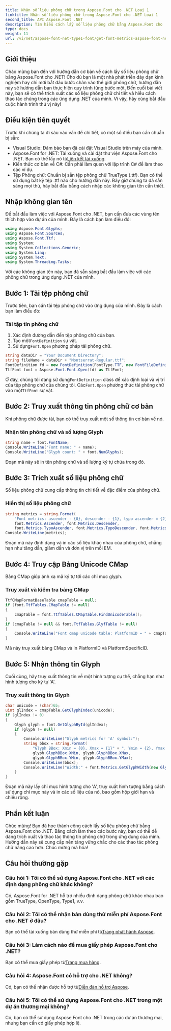 ```yaml
---
title: Nhận số liệu phông chữ trong Aspose.Font cho .NET Loại 1
linktitle: Nhận số liệu phông chữ trong Aspose.Font cho .NET Loại 1
second_title: API Aspose.Font .NET
description: Tìm hiểu cách lấy số liệu phông chữ bằng Aspose.Font cho .NET trong hướng dẫn từng bước toàn diện này. Hoàn hảo cho các nhà phát triển ở mọi cấp độ!
type: docs
weight: 11
url: /vi/net/aspose-font-net-type1-font/get-font-metrics-aspose-font-net-type1/
---
```

## Giới thiệu
Chào mừng bạn đến với hướng dẫn cơ bản về cách lấy số liệu phông chữ bằng Aspose.Font cho .NET! Cho dù bạn là một nhà phát triển dày dạn kinh nghiệm hay chỉ mới bắt đầu bước chân vào thế giới phông chữ, hướng dẫn này sẽ hướng dẫn bạn thực hiện quy trình từng bước một. Đến cuối bài viết này, bạn sẽ có thể trích xuất các số liệu phông chữ chi tiết và hiểu cách thao tác chúng trong các ứng dụng .NET của mình. Vì vậy, hãy cùng bắt đầu cuộc hành trình thú vị này!
## Điều kiện tiên quyết
Trước khi chúng ta đi sâu vào vấn đề chi tiết, có một số điều bạn cần chuẩn bị sẵn:
- Visual Studio: Đảm bảo bạn đã cài đặt Visual Studio trên máy của mình.
-  Aspose.Font for .NET: Tải xuống và cài đặt thư viện Aspose.Font cho .NET. Bạn có thể lấy nó từ[Liên kết tải xuống](https://releases.aspose.com/font/net/).
- Kiến thức cơ bản về C#: Cần phải làm quen với lập trình C# để làm theo các ví dụ.
- Tệp Phông chữ: Chuẩn bị sẵn tệp phông chữ TrueType (.ttf). Bạn có thể sử dụng bất kỳ tệp .ttf nào cho hướng dẫn này.
Bây giờ chúng ta đã sẵn sàng mọi thứ, hãy bắt đầu bằng cách nhập các không gian tên cần thiết.
## Nhập không gian tên
Để bắt đầu làm việc với Aspose.Font cho .NET, bạn cần đưa các vùng tên thích hợp vào dự án của mình. Đây là cách bạn làm điều đó:
```csharp
using Aspose.Font.Glyphs;
using Aspose.Font.Sources;
using Aspose.Font.Ttf;
using System;
using System.Collections.Generic;
using System.Linq;
using System.Text;
using System.Threading.Tasks;
```
Với các không gian tên này, bạn đã sẵn sàng bắt đầu làm việc với các phông chữ trong ứng dụng .NET của mình.
## Bước 1: Tải tệp phông chữ
Trước tiên, bạn cần tải tệp phông chữ vào ứng dụng của mình. Đây là cách bạn làm điều đó:
### Tải tập tin phông chữ
1. Xác định đường dẫn đến tệp phông chữ của bạn. 
2.  Tạo một`FontDefinition` sự vật.
3.  Sử dụng`Font.Open` phương pháp tải phông chữ.
```csharp
string dataDir = "Your Document Directory";
string fileName = dataDir + "Montserrat-Regular.ttf";
FontDefinition fd = new FontDefinition(FontType.TTF, new FontFileDefinition("ttf", new FileSystemStreamSource(fileName)));
TtfFont font = Aspose.Font.Font.Open(fd) as TtfFont;
```
 Ở đây, chúng tôi đang sử dụng`FontDefinition` class để xác định loại và vị trí của tệp phông chữ của chúng tôi. Các`Font.Open` phương thức tải phông chữ vào một`TtfFont` sự vật.
## Bước 2: Truy xuất thông tin phông chữ cơ bản
Khi phông chữ được tải, bạn có thể truy xuất một số thông tin cơ bản về nó.
### Nhận tên phông chữ và số lượng Glyph
```csharp
string name = font.FontName;
Console.WriteLine("Font name: " + name);
Console.WriteLine("Glyph count: " + font.NumGlyphs);
```
Đoạn mã này sẽ in tên phông chữ và số lượng ký tự chứa trong đó.
## Bước 3: Trích xuất số liệu phông chữ
Số liệu phông chữ cung cấp thông tin chi tiết về đặc điểm của phông chữ.
### Hiển thị số liệu phông chữ
```csharp
string metrics = string.Format(
    "Font metrics: ascender - {0}, descender - {1}, typo ascender = {2}, typo descender = {3}, UnitsPerEm = {4}",
    font.Metrics.Ascender, font.Metrics.Descender,
    font.Metrics.TypoAscender, font.Metrics.TypoDescender, font.Metrics.UnitsPerEM);
Console.WriteLine(metrics);
```
Đoạn mã này định dạng và in các số liệu khác nhau của phông chữ, chẳng hạn như tăng dần, giảm dần và đơn vị trên mỗi EM.
## Bước 4: Truy cập Bảng Unicode CMap
Bảng CMap giúp ánh xạ mã ký tự tới các chỉ mục glyph.
### Truy xuất và kiểm tra bảng CMap
```csharp
TtfCMapFormatBaseTable cmapTable = null;
if (font.TtfTables.CMapTable != null)
{
    cmapTable = font.TtfTables.CMapTable.FindUnicodeTable();
}
if (cmapTable != null && font.TtfTables.GlyfTable != null)
{
    Console.WriteLine("Font cmap unicode table: PlatformID = " + cmapTable.PlatformId + ", PlatformSpecificID = " + cmapTable.PlatformSpecificId);
}
```
Mã này truy xuất bảng CMap và in PlatformID và PlatformSpecificID.
## Bước 5: Nhận thông tin Glyph
Cuối cùng, hãy truy xuất thông tin về một hình tượng cụ thể, chẳng hạn như hình tượng cho ký tự 'A'.
### Truy xuất thông tin Glyph
```csharp
char unicode = (char)65;
uint glIndex = cmapTable.GetGlyphIndex(unicode);
if (glIndex != 0)
{
    Glyph glyph = font.GetGlyphById(glIndex);
    if (glyph != null)
    {
        Console.WriteLine("Glyph metrics for 'A' symbol:");
        string bbox = string.Format(
            "Glyph BBox: Xmin = {0}, Xmax = {1}" + ", Ymin = {2}, Ymax = {3}",
            glyph.GlyphBBox.XMin, glyph.GlyphBBox.XMax,
            glyph.GlyphBBox.YMin, glyph.GlyphBBox.YMax);
        Console.WriteLine(bbox);
        Console.WriteLine("Width:" + font.Metrics.GetGlyphWidth(new GlyphUInt32Id(glIndex)));
    }
}
```
Đoạn mã này lấy chỉ mục hình tượng cho 'A', truy xuất hình tượng bằng cách sử dụng chỉ mục này và in các số liệu của nó, bao gồm hộp giới hạn và chiều rộng.
## Phần kết luận
Chúc mừng! Bạn đã học thành công cách lấy số liệu phông chữ bằng Aspose.Font cho .NET. Bằng cách làm theo các bước này, bạn có thể dễ dàng trích xuất và thao tác thông tin phông chữ trong ứng dụng của mình. Hướng dẫn này sẽ cung cấp nền tảng vững chắc cho các thao tác phông chữ nâng cao hơn. Chúc mừng mã hóa!
## Câu hỏi thường gặp
### Câu hỏi 1: Tôi có thể sử dụng Aspose.Font cho .NET với các định dạng phông chữ khác không?
Có, Aspose.Font for .NET hỗ trợ nhiều định dạng phông chữ khác nhau bao gồm TrueType, OpenType, Type1, v.v.
### Câu hỏi 2: Tôi có thể nhận bản dùng thử miễn phí Aspose.Font cho .NET ở đâu?
 Bạn có thể tải xuống bản dùng thử miễn phí từ[Trang phát hành Aspose](https://releases.aspose.com/).
### Câu hỏi 3: Làm cách nào để mua giấy phép Aspose.Font cho .NET?
 Bạn có thể mua giấy phép từ[Trang mua hàng](https://purchase.aspose.com/buy).
### Câu hỏi 4: Aspose.Font có hỗ trợ cho .NET không?
 Có, bạn có thể nhận được hỗ trợ từ[Diễn đàn hỗ trợ Aspose](https://forum.aspose.com/c/font/41).
### Câu hỏi 5: Tôi có thể sử dụng Aspose.Font cho .NET trong một dự án thương mại không?
Có, bạn có thể sử dụng Aspose.Font cho .NET trong các dự án thương mại, nhưng bạn cần có giấy phép hợp lệ.
